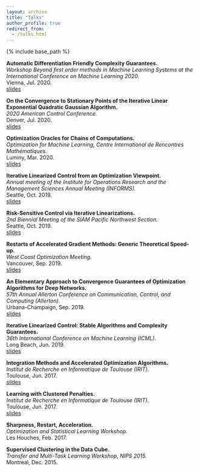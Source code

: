 ```yaml
---
layout: archive
title: "Talks"
author_profile: true
redirect_from:
  - /talks.html
---
```


{% include base_path %}

**Automatic Differentiation Friendly Complexity Guarantees.**  
*Workshop Beyond first order methods in Machine Learning Systems at the International Conference on Machine Learning 2020.*  
Vienna, Jul. 2020.  
[slides](/files/workshop_icml_2020.pdf)

**On the Convergence to Stationary Points of the Iterative Linear Exponential Quadratic Gaussian Algorithm.**  
*2020 American Control Conference.*  
Denver, Jul. 2020.  
[slides](/files/ACC_2020.pdf)

**Optimization Oracles for Chains of Computations.**  
*Optimization for Machine Learning, Centre International de Rencontres Mathématiques.*  
Luminy, Mar. 2020.  
[slides](/files/cirm_2020.pdf)

**Iterative Linearized Control from an Optimization Viewpoint.**    
*Annual meeting of the Institute for Operations Research and the Management Sciences Annual Meeting (INFORMS).*  
Seattle, Oct. 2019.  
[slides](/files/informs.pdf)

**Risk-Sensitive Control via Iterative Linearizations.**  
*2nd Biennial Meeting of the SIAM Pacific Northwest Section.*  
Seattle, Oct. 2019.  
[slides](/files/siam_pnw.pdf)

**Restarts of Accelerated Gradient Methods: Generic Theoretical Speed-up.**  
*West Coast Optimization Meeting.*  
Vancouver, Sep. 2019.  
[slides](/files/wcom.pdf)

**An Elementary Approach to Convergence Guarantees of Optimization Algorithms for Deep Networks.**  
*57th Annual Allerton Conference on Communication, Control, and Computing (Allerton).*  
Urbana-Champaign, Sep. 2019.   
[slides](/files/allerton.pdf)

**Iterative Linearized Control: Stable Algorithms and Complexity Guarantees.**  
*36th International Conference on Machine Learning (ICML).*  
Long Beach, Jun. 2019.  
[slides](/files/icml.pdf)

**Integration Methods and Accelerated Optimization Algorithms.**  
*Institut de Recherche en Informatique de Toulouse (IRIT).*  
Toulouse, Jun. 2017.  
[slides](/files/irit_integration.pdf)

**Learning with Clustered Penalties.**  
*Institut de Recherche en Informatique de Toulouse (IRIT).*  
Toulouse, Jun.  2017.  
[slides](/files/irit_clustered_learning.pdf)

**Sharpness, Restart, Acceleration.**  
*Optimization and Statistical Learning Workshop.*  
Les Houches, Feb. 2017.  

**Supervised Clustering in the Data Cube.**  
*Transfer and Multi-Task Learning Workshop, NIPS 2015.*  
Montreal, Dec. 2015.  
